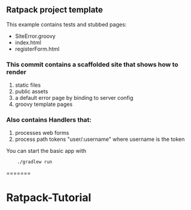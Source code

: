 
Ratpack project template
-----------------------------
This example contains tests and stubbed pages:
 * SiteError.groovy
 * index.html
 * registerForm.html

### This commit contains a scaffolded site that shows how to render

1. static files
2. public assets
3. a default error page by binding to server config
4. groovy template pages

### Also contains Handlers that:
1. processes web forms
2. process path tokens "user/:username" where username is the token

 You can start the basic app with

```
    ./gradlew run
```
=======
# Ratpack-Tutorial
